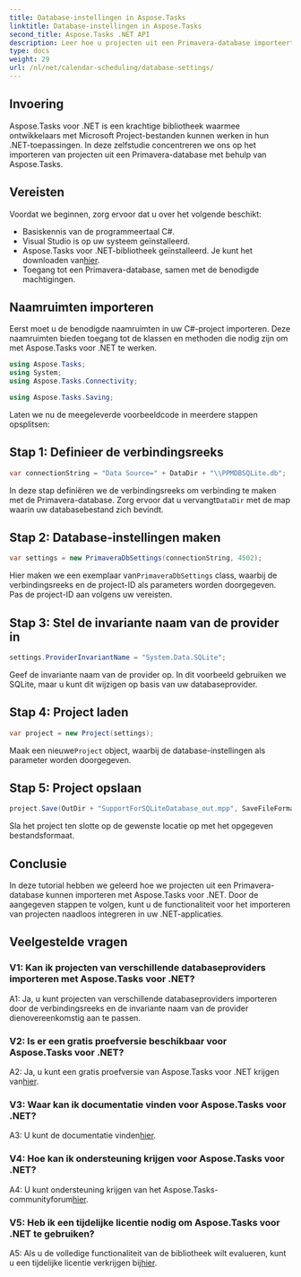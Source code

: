 ```yaml
---
title: Database-instellingen in Aspose.Tasks
linktitle: Database-instellingen in Aspose.Tasks
second_title: Aspose.Tasks .NET API
description: Leer hoe u projecten uit een Primavera-database importeert met Aspose.Tasks voor .NET. Krijg stapsgewijze begeleiding in deze uitgebreide zelfstudie.
type: docs
weight: 29
url: /nl/net/calendar-scheduling/database-settings/
---
```

## Invoering

Aspose.Tasks voor .NET is een krachtige bibliotheek waarmee ontwikkelaars met Microsoft Project-bestanden kunnen werken in hun .NET-toepassingen. In deze zelfstudie concentreren we ons op het importeren van projecten uit een Primavera-database met behulp van Aspose.Tasks.

## Vereisten

Voordat we beginnen, zorg ervoor dat u over het volgende beschikt:

- Basiskennis van de programmeertaal C#.
- Visual Studio is op uw systeem geïnstalleerd.
-  Aspose.Tasks voor .NET-bibliotheek geïnstalleerd. Je kunt het downloaden van[hier](https://releases.aspose.com/tasks/net/).
- Toegang tot een Primavera-database, samen met de benodigde machtigingen.

## Naamruimten importeren

Eerst moet u de benodigde naamruimten in uw C#-project importeren. Deze naamruimten bieden toegang tot de klassen en methoden die nodig zijn om met Aspose.Tasks voor .NET te werken.

```csharp
using Aspose.Tasks;
using System;
using Aspose.Tasks.Connectivity;

using Aspose.Tasks.Saving;

```

Laten we nu de meegeleverde voorbeeldcode in meerdere stappen opsplitsen:

## Stap 1: Definieer de verbindingsreeks

```csharp
var connectionString = "Data Source=" + DataDir + "\\PPMDBSQLite.db";
```

 In deze stap definiëren we de verbindingsreeks om verbinding te maken met de Primavera-database. Zorg ervoor dat u vervangt`DataDir` met de map waarin uw databasebestand zich bevindt.

## Stap 2: Database-instellingen maken

```csharp
var settings = new PrimaveraDbSettings(connectionString, 4502);
```

 Hier maken we een exemplaar van`PrimaveraDbSettings` class, waarbij de verbindingsreeks en de project-ID als parameters worden doorgegeven. Pas de project-ID aan volgens uw vereisten.

## Stap 3: Stel de invariante naam van de provider in

```csharp
settings.ProviderInvariantName = "System.Data.SQLite";
```

Geef de invariante naam van de provider op. In dit voorbeeld gebruiken we SQLite, maar u kunt dit wijzigen op basis van uw databaseprovider.

## Stap 4: Project laden

```csharp
var project = new Project(settings);
```

 Maak een nieuwe`Project` object, waarbij de database-instellingen als parameter worden doorgegeven.

## Stap 5: Project opslaan

```csharp
project.Save(OutDir + "SupportForSQLiteDatabase_out.mpp", SaveFileFormat.Mpp);
```

Sla het project ten slotte op de gewenste locatie op met het opgegeven bestandsformaat.

## Conclusie

In deze tutorial hebben we geleerd hoe we projecten uit een Primavera-database kunnen importeren met Aspose.Tasks voor .NET. Door de aangegeven stappen te volgen, kunt u de functionaliteit voor het importeren van projecten naadloos integreren in uw .NET-applicaties.

## Veelgestelde vragen

### V1: Kan ik projecten van verschillende databaseproviders importeren met Aspose.Tasks voor .NET?

A1: Ja, u kunt projecten van verschillende databaseproviders importeren door de verbindingsreeks en de invariante naam van de provider dienovereenkomstig aan te passen.

### V2: Is er een gratis proefversie beschikbaar voor Aspose.Tasks voor .NET?

 A2: Ja, u kunt een gratis proefversie van Aspose.Tasks voor .NET krijgen van[hier](https://releases.aspose.com/).

### V3: Waar kan ik documentatie vinden voor Aspose.Tasks voor .NET?

 A3: U kunt de documentatie vinden[hier](https://reference.aspose.com/tasks/net/).

### V4: Hoe kan ik ondersteuning krijgen voor Aspose.Tasks voor .NET?

 A4: U kunt ondersteuning krijgen van het Aspose.Tasks-communityforum[hier](https://forum.aspose.com/c/tasks/15).

### V5: Heb ik een tijdelijke licentie nodig om Aspose.Tasks voor .NET te gebruiken?

 A5: Als u de volledige functionaliteit van de bibliotheek wilt evalueren, kunt u een tijdelijke licentie verkrijgen bij[hier](https://purchase.aspose.com/temporary-license/).